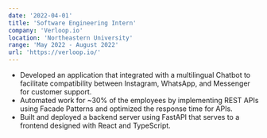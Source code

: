 ```yaml
---
date: '2022-04-01'
title: 'Software Engineering Intern'
company: 'Verloop.io'
location: 'Northeastern University'
range: 'May 2022 - August 2022'
url: 'https://verloop.io/'
---
```


- Developed an application that integrated with a multilingual Chatbot to facilitate compatibility between Instagram, WhatsApp, and Messenger for customer support.
- Automated work for ~30% of the employees by implementing REST APIs using Facade Patterns and optimized the response time for APIs.
- Built and deployed a backend server using FastAPI that serves to a frontend designed with React and TypeScript.

